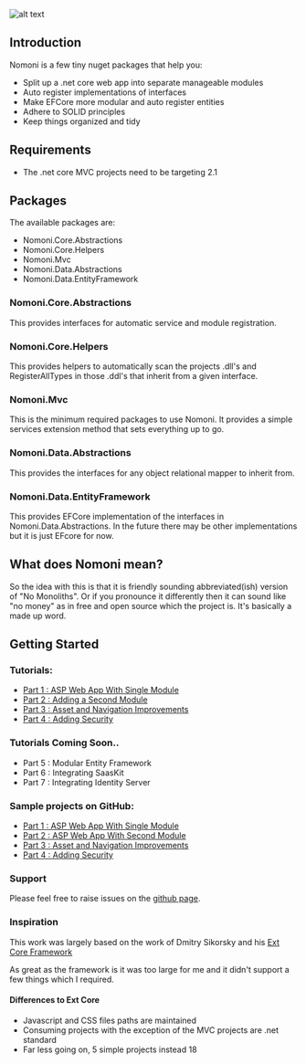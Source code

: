 ![alt text](https://treefish.visualstudio.com/Nomoni/_apis/build/status/Nomoni%20CI%20Build "build status")

## Introduction

Nomoni is a few tiny nuget packages that help you:  

- Split up a .net core web app into separate manageable modules
- Auto register implementations of interfaces
- Make EFCore more modular and auto register entities
- Adhere to SOLID principles
- Keep things organized and tidy

## Requirements

- The .net core MVC projects need to be targeting 2.1

## Packages

The available packages are:

- Nomoni.Core.Abstractions
- Nomoni.Core.Helpers
- Nomoni.Mvc
- Nomoni.Data.Abstractions
- Nomoni.Data.EntityFramework

### Nomoni.Core.Abstractions

This provides interfaces for automatic service and module registration.

### Nomoni.Core.Helpers

This provides helpers to automatically scan the projects .dll's and RegisterAllTypes in those .ddl's that inherit from a given interface.

### Nomoni.Mvc

This is the minimum required packages to use Nomoni. It provides a simple services extension method that sets everything up to go.

### Nomoni.Data.Abstractions

This provides the interfaces for any object relational mapper to inherit from.

### Nomoni.Data.EntityFramework

This provides EFCore implementation of the interfaces in Nomoni.Data.Abstractions. In the future there may be other implementations but it is just EFcore for now.

## What does Nomoni mean?

So the idea with this is that it is friendly sounding abbreviated(ish) version of "No Monoliths". Or if you pronounce it differently then it can sound like "no money" as in free and open source which the project is. It's basically a made up word.

## Getting Started

### Tutorials:

- [Part 1 : ASP Web App With Single Module](https://treefish.uk/Nomoni/docs/2.1/getting-started/part-one-basic-web-app-with-single-module) 
- [Part 2 : Adding a Second Module](https://treefish.uk/Nomoni/docs/2.1/getting-started/part-two-adding-a-second-module) 
- [Part 3 : Asset and Navigation Improvements](https://treefish.uk/Nomoni/docs/2.1/getting-started/part-three-asset-and-nav-improvements)
- [Part 4 : Adding Security](https://treefish.uk/Nomoni/docs/2.1/getting-started/part-four-security)

### Tutorials Coming Soon..

- Part 5 : Modular Entity Framework
- Part 6 : Integrating SaasKit
- Part 7 : Integrating Identity Server

### Sample projects on GitHub:

- [Part 1 : ASP Web App With Single Module](https://github.com/treefishuk/nomoni/tree/master/examples/Nomoni.Examples.Basic/) 
- [Part 2 : ASP Web App With Second Module](https://github.com/treefishuk/nomoni/tree/master/examples/Nomoni.Examples.SecondModule/) 
- [Part 3 : Asset and Navigation Improvements](https://github.com/treefishuk/nomoni/tree/master/examples/Nomoni.Examples.AssetAndNavImprovements/) 
- [Part 4 : Adding Security](https://github.com/treefishuk/nomoni/tree/master/examples/Nomoni.Examples.Security/) 

### Support

Please feel free to raise issues on the [github page](https://github.com/treefishuk/nomoni/issues).

### Inspiration

This work was largely based on the work of Dmitry Sikorsky and his [Ext Core Framework](https://github.com/ExtCore/ExtCore/)

As great as the framework is it was too large for me and it didn't support a few things which I required.

#### Differences to Ext Core

- Javascript and CSS files paths are maintained 
- Consuming projects with the exception of the MVC projects are .net standard
- Far less going on, 5 simple projects instead 18

